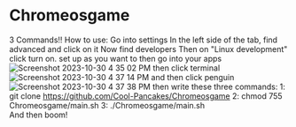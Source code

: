 # Chromeosgame

3 Commands!!
How to use:
Go into settings
In the left side of the tab, find advanced and click on it
Now find developers
Then on "Linux development" click turn on.
set up as you want to
then go into your apps ![Screenshot 2023-10-30 4 35 02 PM](https://github.com/Cool-Pancakes/Chromeosgame/assets/110803123/4dc87007-1ba0-4331-bbef-9818535eb85d)
then click terminal![Screenshot 2023-10-30 4 37 14 PM](https://github.com/Cool-Pancakes/Chromeosgame/assets/110803123/61257cd4-a11c-4b57-a89e-a0258cb81778)
and then click penguin![Screenshot 2023-10-30 4 37 38 PM](https://github.com/Cool-Pancakes/Chromeosgame/assets/110803123/6a59be59-3c1c-4fc4-a529-b43945c08071)
then write these three commands: 1:  git clone https://github.com/Cool-Pancakes/Chromeosgame  2:  chmod 755 Chromeosgame/main.sh  3:  ./Chromeosgame/main.sh      
And then boom!

